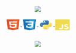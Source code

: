 <div align="center">
  <a href="https://github.com/Jhony07">
  <img height="180em" src="https://github-readme-stats.vercel.app/api?username=jhony07&show_icons=true&theme=vision-friendly-dark&include_all_commits=true&count_private=true"/>
  
  <div style="display: inline_block"><br>
    <img align="center" alt="Jhony-HTML" height="30" width="40" src="https://raw.githubusercontent.com/devicons/devicon/master/icons/html5/html5-original.svg">
     <img align="center" alt="Jhony-CSS" height="30" width="40" src="https://raw.githubusercontent.com/devicons/devicon/master/icons/css3/css3-original.svg">
      <img align="center" alt="Jhony-Python" height="30" width="40" src="https://raw.githubusercontent.com/devicons/devicon/master/icons/python/python-original.svg">
      <img align="center" alt="Jhony-Js" height="30" width="40" src="https://raw.githubusercontent.com/devicons/devicon/master/icons/javascript/javascript-plain.svg">
  </div>

  ##
  
<div>
  <a href="https://www.instagram.com/jhony._ofc/" target="_blank"><img src="https://img.shields.io/badge/-Instagram-%23E4405F?style=for-the-badge&logo=instagram&logoColor=white" target="_blank"></a>
 </div>
 

